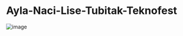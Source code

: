 # Ayla-Naci-Lise-Tubitak-Teknofest

![image](https://github.com/user-attachments/assets/7ad8fc7a-0018-4cbd-9f34-0b593b2944bb)
